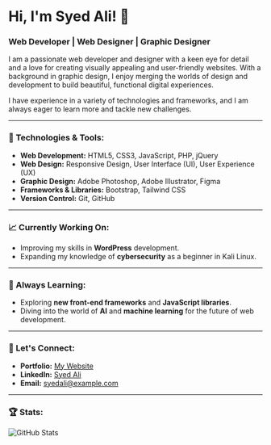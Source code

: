 # Hi, I'm Syed Ali! 👋

### Web Developer | Web Designer | Graphic Designer

I am a passionate web developer and designer with a keen eye for detail and a love for creating visually appealing and user-friendly websites. With a background in graphic design, I enjoy merging the worlds of design and development to build beautiful, functional digital experiences. 

I have experience in a variety of technologies and frameworks, and I am always eager to learn more and tackle new challenges.

---

### 🔧 Technologies & Tools:

- **Web Development:** HTML5, CSS3, JavaScript, PHP, jQuery
- **Web Design:** Responsive Design, User Interface (UI), User Experience (UX)
- **Graphic Design:** Adobe Photoshop, Adobe Illustrator, Figma
- **Frameworks & Libraries:** Bootstrap, Tailwind CSS
- **Version Control:** Git, GitHub

---

### 📈 Currently Working On:

- Improving my skills in **WordPress** development.
- Expanding my knowledge of **cybersecurity** as a beginner in Kali Linux.

---

### 🌱 Always Learning:

- Exploring **new front-end frameworks** and **JavaScript libraries**.
- Diving into the world of **AI** and **machine learning** for the future of web development.

---

### 💬 Let's Connect:

- **Portfolio:** [My Website](https://aliakbar-guide.netlify.app)
- **LinkedIn:** [Syed Ali](https://www.linkedin.com/)
- **Email:** syedali@example.com

---

### 🏆 Stats:
![GitHub Stats](https://github-readme-stats.vercel.app/api?username=yourusername&show_icons=true&theme=radical)
